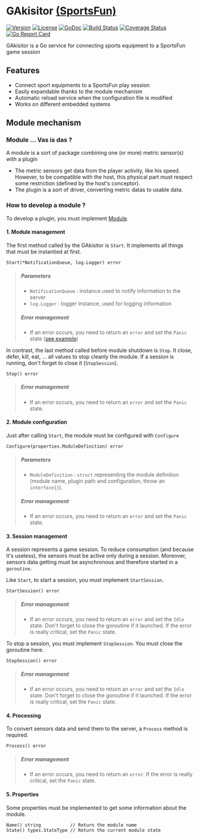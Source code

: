 # GAkisitor [(SportsFun)](https://charlestati.github.io/eip-showcase/index.html)

[![Version](https://img.shields.io/badge/version-alpha-orange.svg)](https://github.com/xunleii/fantastic-broccoli/milestones)
[![License](https://img.shields.io/github/license/mashape/apistatus.svg)](LICENSE)
[![GoDoc](https://godoc.org/github.com/xunleii/fantastic-broccoli?status.svg)](https://godoc.org/github.com/xunleii/fantastic-broccoli)
[![Build Status](https://travis-ci.org/xunleii/fantastic-broccoli.svg?branch=master)](https://travis-ci.org/xunleii/fantastic-broccoli)
[![Coverage Status](https://coveralls.io/repos/github/xunleii/fantastic-broccoli/badge.svg?branch=master)](https://coveralls.io/github/xunleii/fantastic-broccoli?branch=master)
[![Go Report Card](https://goreportcard.com/badge/github.com/xunleii/fantastic-broccoli)](https://goreportcard.com/report/github.com/xunleii/fantastic-broccoli)

GAkisitor is a Go service for connecting sports equipment to a SportsFun game session



## Features
 * Connect sport equipments to a SportsFun play session
 * Easily expandable thanks to the module mechanism
 * Automatic reload service when the configuration file is modified
 * Works on different embedded systems



## Module mechanism

### Module ... Vas is das ?

A module is a sort of package combining one (or more) metric sensor(s) with a plugin
 * The metric sensors get data from the player activity, like his speed.  
   However, to be compatible with the host, this physical part must respect some restriction (defined by the host's conceptor).
 * The plugin is a sort of driver, converting metric datas to usable data.

### How to develop a module ?

To develop a plugin, you must implement [Module](module/module.go).


#### 1. Module management

The first method called by the GAkisitor is `Start`. It implements all things that must be instantied at first.
```golang
Start(*NotificationQueue, log.Logger) error
```
> ##### Parameters
>  * `NotificationQueue` : instance used to notify information to the server
>  * `log.Logger` : logger instance, used for logging information
>
> ##### Error management
>  * If an error occurs, you need to return an `error` and set the `Panic` state ([see example](example/module_example.go#L78))


In contrast, the last method called before module shutdown is `Stop`. It close, defer, kill, eat, ... all values to stop cleanly the module. If a session is running, don't forget to close it (`StopSession`).
```golang
Stop() error
```
> ##### Error management
>  * If an error occurs, you need to return an `error` and set the `Panic` state.


#### 2. Module configuration

Just after calling `Start`, the module must be configured with `Configure`
```golang
Configure(properties.ModuleDefinition) error
```
> ##### Parameters
>  * `ModuleDefinition` : `struct` representing the module definition (module name, plugin path and configuration, throw an `interface{}`).
>
> ##### Error management
>  * If an error occurs, you need to return an `error` and set the `Panic` state.


#### 3. Session management

A session represents a game session. To reduce consumption (and because it's useless), the sensors must be active only during a session. Moreover, sensors data getting must be asynchronous and therefore started in a `goroutine`.

Like `Start`, to start a session, you must implement `StartSession`.
```golang
StartSession() error
```
> ##### Error management
>  * If an error occurs, you need to return an `error` and set the `Idle` state. Don't forget to close the goroutine if it launched. If the error is really critical, set the `Panic` state.

To stop a session, you must implement `StopSession`. You must close the goroutine here.
```golang
StopSession() error
```
> ##### Error management
>  * If an error occurs, you need to return an `error` and set the `Idle` state. Don't forget to close the goroutine if it launched. If the error is really critical, set the `Panic` state.


#### 4. Processing

To convert sensors data and send them to the server, a `Process` method is required.
```golang
Process() error
```
> ##### Error management
>  * If an error occurs, you need to return an `error`. If the error is really critical, set the `Panic` state.


#### 5. Properties

Some properties must be implemented to get some information about the module.
```golang
Name() string           // Return the module name
State() types.StateType // Return the current module state
```
